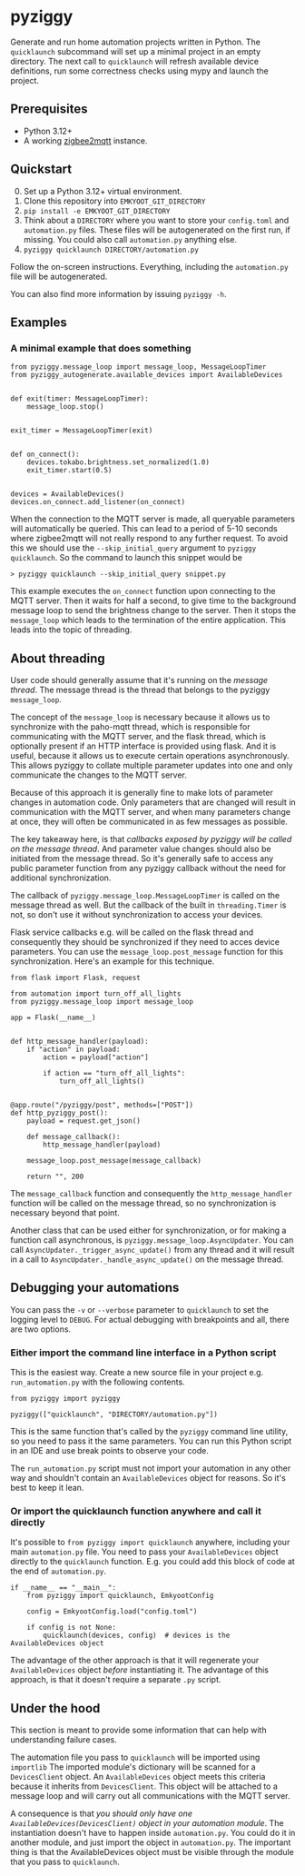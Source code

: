 # pyziggy

Generate and run home automation projects written in Python. The `quicklaunch` subcommand will set up a minimal project in an empty directory. The next call to `quicklaunch` will refresh available device definitions, run some correctness checks using mypy and launch the project.

## Prerequisites

- Python 3.12+
- A working [zigbee2mqtt](https://www.zigbee2mqtt.io) instance.

## Quickstart

0) Set up a Python 3.12+ virtual environment.
1) Clone this repository into `EMKYOOT_GIT_DIRECTORY`
2) `pip install -e EMKYOOT_GIT_DIRECTORY`
2) Think about a `DIRECTORY` where you want to store your `config.toml` and `automation.py` files. These files will be autogenerated on the first run, if missing. You could also call `automation.py` anything else.
3) `pyziggy quicklaunch DIRECTORY/automation.py`

Follow the on-screen instructions. Everything, including the `automation.py` file will be autogenerated.

You can also find more information by issuing `pyziggy -h`.

## Examples

### A minimal example that does something

```
from pyziggy.message_loop import message_loop, MessageLoopTimer
from pyziggy_autogenerate.available_devices import AvailableDevices


def exit(timer: MessageLoopTimer):
    message_loop.stop()


exit_timer = MessageLoopTimer(exit)


def on_connect():
    devices.tokabo.brightness.set_normalized(1.0)
    exit_timer.start(0.5)


devices = AvailableDevices()
devices.on_connect.add_listener(on_connect)
```

When the connection to the MQTT server is made, all queryable parameters will automatically be queried. This can lead to a period of 5-10 seconds where zigbee2mqtt will not really respond to any further request. To avoid this we should use the `--skip_initial_query` argument to `pyziggy quicklaunch`. So the command to launch this snippet would be

```commandline
> pyziggy quicklaunch --skip_initial_query snippet.py
```

This example executes the `on_connect` function upon connecting to the MQTT server. Then it waits for half a second, to give time to the background message loop to send the brightness change to the server. Then it stops the `message_loop` which leads to the termination of the entire application. This leads into the topic of threading.

## About threading

User code should generally assume that it's running on the *message thread*. The message thread is the thread that belongs to the pyziggy `message_loop`.

The concept of the `message_loop` is necessary because it allows us to synchronize with the paho-mqtt thread, which is responsible for communicating with the MQTT server, and the flask thread, which is optionally present if an HTTP interface is provided using flask. And it is useful, because it allows us to execute certain operations asynchronously. This allows pyziggy to collate multiple parameter updates into one and only communicate the changes to the MQTT server.

Because of this approach it is generally fine to make lots of parameter changes in automation code. Only parameters that are changed will result in communication with the MQTT server, and when many parameters change at once, they will often be communicated in as few messages as possible.

The key takeaway here, is that *callbacks exposed by pyziggy will be called on the message thread*. And parameter value changes should also be initiated from the message thread. So it's generally safe to access any public parameter function from any pyziggy callback without the need for additional synchronization.

The callback of `pyziggy.message_loop.MessageLoopTimer` is called on the message thread as well. But the callback of the built in `threading.Timer` is not, so don't use it without synchronization to access your devices.

Flask service callbacks e.g. will be called on the flask thread and consequently they should be synchronized if they need to acces device parameters. You can use the `message_loop.post_message` function for this synchronization. Here's an example for this technique.

```
from flask import Flask, request

from automation import turn_off_all_lights
from pyziggy.message_loop import message_loop

app = Flask(__name__)


def http_message_handler(payload):
    if "action" in payload:
        action = payload["action"]

        if action == "turn_off_all_lights":
            turn_off_all_lights()


@app.route("/pyziggy/post", methods=["POST"])
def http_pyziggy_post():
    payload = request.get_json()

    def message_callback():
        http_message_handler(payload)

    message_loop.post_message(message_callback)

    return "", 200
```

The `message_callback` function and consequently the `http_message_handler` function will be called on the message thread, so no synchronization is necessary beyond that point.

Another class that can be used either for synchronization, or for making a function call asynchronous, is `pyziggy.message_loop.AsyncUpdater`. You can call `AsyncUpdater._trigger_async_update()` from any thread and it will result in a call to `AsyncUpdater._handle_async_update()` on the message thread.

## Debugging your automations

You can pass the `-v` or `--verbose` parameter to `quicklaunch` to set the logging level to `DEBUG`. For actual debugging with breakpoints and all, there are two options.

### Either import the command line interface in a Python script

This is the easiest way. Create a new source file in your project e.g. `run_automation.py` with the following contents.

```
from pyziggy import pyziggy

pyziggy(["quicklaunch", "DIRECTORY/automation.py"])
```

This is the same function that's called by the `pyziggy` command line utility, so you need to pass it the same parameters. You can run this Python script in an IDE and use break points to observe your code.

The `run_automation.py` script must not import your automation in any other way and shouldn't contain an `AvailableDevices` object for reasons. So it's best to keep it lean.

### Or import the quicklaunch function anywhere and call it directly

It's possible to `from pyziggy import quicklaunch` anywhere, including your main `automation.py` file. You need to pass your `AvailableDevices` object directly to the `quicklaunch` function. E.g. you could add this block of code at the end of `automation.py`.

```
if __name__ == "__main__":
    from pyziggy import quicklaunch, EmkyootConfig

    config = EmkyootConfig.load("config.toml")

    if config is not None:
        quicklaunch(devices, config)  # devices is the AvailableDevices object
```

The advantage of the other approach is that it will regenerate your `AvailableDevices` object *before* instantiating it. The advantage of this approach, is that it doesn't require a separate `.py` script.

## Under the hood

This section is meant to provide some information that can help with understanding failure cases.

The automation file you pass to `quicklaunch` will be imported using `importlib` The imported module's dictionary will be scanned for a `DevicesClient` object. An `AvailableDevices` object meets this criteria because it inherits from `DevicesClient`. This object will be attached to a message loop and will carry out all communications with the MQTT server.

A consequence is that *you should only have one `AvailableDevices(DevicesClient)` object in your automation module*. The instantiation doesn't have to happen inside `automation.py`. You could do it in another module, and just import the object in `automation.py`. The important thing is that the AvailableDevices object must be visible through the module that you pass to `quicklaunch`.

